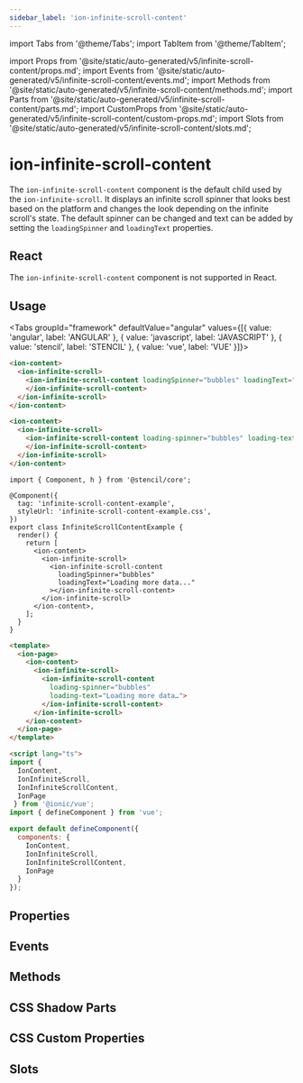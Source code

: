 ```yaml
---
sidebar_label: 'ion-infinite-scroll-content'
---
```


import Tabs from '@theme/Tabs';
import TabItem from '@theme/TabItem';

import Props from '@site/static/auto-generated/v5/infinite-scroll-content/props.md';
import Events from '@site/static/auto-generated/v5/infinite-scroll-content/events.md';
import Methods from '@site/static/auto-generated/v5/infinite-scroll-content/methods.md';
import Parts from '@site/static/auto-generated/v5/infinite-scroll-content/parts.md';
import CustomProps from '@site/static/auto-generated/v5/infinite-scroll-content/custom-props.md';
import Slots from '@site/static/auto-generated/v5/infinite-scroll-content/slots.md';

# ion-infinite-scroll-content

The `ion-infinite-scroll-content` component is the default child used by the `ion-infinite-scroll`. It displays an infinite scroll spinner that looks best based on the platform and changes the look depending on the infinite scroll's state. The default spinner can be changed and text can be added by setting the `loadingSpinner` and `loadingText` properties.

## React

The `ion-infinite-scroll-content` component is not supported in React.

## Usage

<Tabs groupId="framework" defaultValue="angular" values={[{ value: 'angular', label: 'ANGULAR' }, { value: 'javascript', label: 'JAVASCRIPT' }, { value: 'stencil', label: 'STENCIL' }, { value: 'vue', label: 'VUE' }]}>

<TabItem value="angular">

```html
<ion-content>
  <ion-infinite-scroll>
    <ion-infinite-scroll-content loadingSpinner="bubbles" loadingText="Loading more data…">
    </ion-infinite-scroll-content>
  </ion-infinite-scroll>
</ion-content>
```

</TabItem>

<TabItem value="javascript">

```html
<ion-content>
  <ion-infinite-scroll>
    <ion-infinite-scroll-content loading-spinner="bubbles" loading-text="Loading more data…">
    </ion-infinite-scroll-content>
  </ion-infinite-scroll>
</ion-content>
```

</TabItem>

<TabItem value="stencil">

```tsx
import { Component, h } from '@stencil/core';

@Component({
  tag: 'infinite-scroll-content-example',
  styleUrl: 'infinite-scroll-content-example.css',
})
export class InfiniteScrollContentExample {
  render() {
    return [
      <ion-content>
        <ion-infinite-scroll>
          <ion-infinite-scroll-content
            loadingSpinner="bubbles"
            loadingText="Loading more data..."
          ></ion-infinite-scroll-content>
        </ion-infinite-scroll>
      </ion-content>,
    ];
  }
}
```

</TabItem>

<TabItem value="vue">

```html
<template>
  <ion-page>
    <ion-content>
      <ion-infinite-scroll>
        <ion-infinite-scroll-content
          loading-spinner="bubbles"
          loading-text="Loading more data…">
        </ion-infinite-scroll-content>
      </ion-infinite-scroll>
    </ion-content>
  </ion-page>
</template>

<script lang="ts">
import {
  IonContent,
  IonInfiniteScroll,
  IonInfiniteScrollContent,
  IonPage
 } from '@ionic/vue';
import { defineComponent } from 'vue';

export default defineComponent({
  components: {
    IonContent,
    IonInfiniteScroll,
    IonInfiniteScrollContent,
    IonPage
  }
});
```

</TabItem>

</Tabs>

## Properties

<Props />

## Events

<Events />

## Methods

<Methods />

## CSS Shadow Parts

<Parts />

## CSS Custom Properties

<CustomProps />

## Slots

<Slots />
